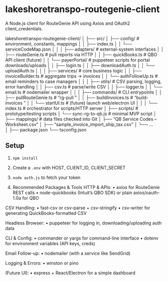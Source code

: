 # lakeshoretranspo-routegenie-client

A Node.js client for RouteGenie API using Axios and OAuth2 client_credentials.

lakeshoretranspo-routegenie-client/
│
├── src/
│   ├── config/                # environment, constants, mappings
│   │   ├── index.ts
│   │   └── serviceCodeMap.json
│   │
│   ├── adapters/              # external-system interfaces
│   │   ├── routeGenie.ts      # pull reports via HTTP
│   │   ├── quickBooks.ts      # QBO API client (future)
│   │   └── payerPortal/       # puppeteer scripts for portal downloads/uploads
│   │       ├── login.ts
│   │       ├── downloadAuth.ts
│   │       └── uploadAuth.ts
│   │
│   ├── services/              # core business logic
│   │   ├── invoiceBuilder.ts  # aggregate trips → invoices
│   │   └── authFollowUp.ts    # email reminders to case managers
│   │
│   ├── utils/                 # CSV parsing, logging, error handling
│   │   ├── csv.ts             # parse/write CSV
│   │   ├── logger.ts
│   │   └── email.ts           # nodemailer wrapper
│   │
│   ├── commands/              # CLI entrypoints
│   │   ├── pullRouteGenie.ts  # “rg-pull <reportName>”
│   │   ├── buildInvoices.ts   # “build-invoices <csv>”
│   │   └── startUI.ts         # (future) launch web/electron UI
│   │
│   └── index.ts               # orchestrator for scripts/HTTP server
│
├── scripts/                   # prototype/testing scripts
│   └── sync-rg-to-qb.js       # minimal MVP script
│
├── mappings/                  # data files checked into Git
│   ├── “QB Service Codes – Worksheet.csv”
│   ├── “sample_invoice_import_ship_tax.csv”
│   └── …  
│
├── package.json
└── tsconfig.json

## Setup

1. `npm install`  
2. Create a `.env` with HOST, CLIENT_ID, CLIENT_SECRET  
3. `node auth.js` to fetch your token  

2. Recommended Packages & Tools
HTTP & APIs:
• axios for RouteGenie REST calls
• node-quickbooks (Intuit’s QBO SDK) or plain axios/oauth-1.0a for QBO

CSV Handling:
• fast-csv or csv-parse + csv-stringify
• csv-writer for generating QuickBooks-formatted CSV

Headless Browser:
• puppeteer for logging in, downloading/uploading auth data

CLI & Config:
• commander or yargs for command-line interface
• dotenv for environment variables (API keys, creds)

Email Follow-up:
• nodemailer (with a service like SendGrid)

Logging & Errors:
• winston or pino

(Future UI):
• express + React/Electron for a simple dashboard

